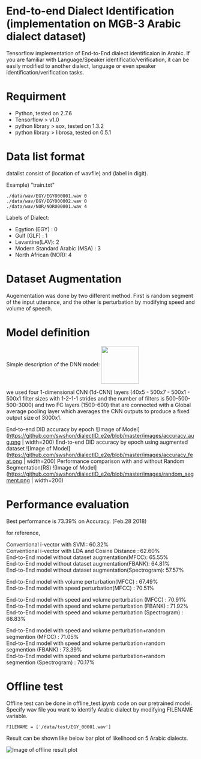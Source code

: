 # End-to-end Dialect Identification (implementation on MGB-3 Arabic dialect dataset)
Tensorflow implementation of End-to-End dialect identificaion in Arabic. If you are familiar with Language/Speaker identificatio/verification, it can be easily modified to another dialect, language or even speaker identification/verification tasks.

# Requirment
* Python, tested on 2.7.6
* Tensorflow > v1.0
* python library > sox, tested on 1.3.2
* python library > librosa, tested on 0.5.1 

# Data list format
datalist consist of (location of wavfile) and (label in digit).

Example) "train.txt"
```
./data/wav/EGY/EGY000001.wav 0
./data/wav/EGY/EGY000002.wav 0
./data/wav/NOR/NOR000001.wav 4
```

Labels of Dialect: 
- Egytion (EGY) : 0
- Gulf (GLF) : 1
- Levantine(LAV): 2
- Modern Standard Arabic (MSA) : 3
- North African (NOR): 4

# Dataset Augmentation
Augementation was done by two different method. First is random segment of the input utterance, and the other is perturbation by modifying speed and volume of speech.



# Model definition
Simple description of the DNN model:
<img align="center" width="100" height="100" src="https://github.com/swshon/dialectID_e2e/blob/master/images/figure_network.png ">

we used four 1-dimensional CNN (1d-CNN) layers (40x5 - 500x7 - 500x1 - 500x1 filter sizes with 1-2-1-1 strides and the number of filters is 500-500-500-3000) and two FC layers (1500-600) that are connected with a Global average pooling layer which averages the CNN outputs to produce a fixed output size of 3000x1. 

End-to-end DID accuracy by epoch
![Image of Model](https://github.com/swshon/dialectID_e2e/blob/master/images/accuracy_aug.png | width=200)
End-to-end DID accuracy by epoch using augmented dataset
![Image of Model](https://github.com/swshon/dialectID_e2e/blob/master/images/accuracy_feat.png | width=200)
Performance comparison with and without Random Segmentation(RS)
![Image of Model](https://github.com/swshon/dialectID_e2e/blob/master/images/random_segment.png | width=200)


# Performance evaluation 
Best performance is 73.39% on Accuracy. (Feb.28 2018)

for reference,

Conventional i-vector with SVM : 60.32%<br />
Conventional i-vector with LDA and Cosine Distance : 62.60%<br />
End-to-End model without dataset augmentation(MFCC): 65.55%<br />
End-to-End model without dataset augmentation(FBANK): 64.81%<br />
End-to-End model without dataset augmentation(Spectrogram): 57.57%<br />

End-to-End model with volume perturbation(MFCC) : 67.49%<br />
End-to-End model with speed perturbation(MFCC) : 70.51%<br />

End-to-End model with speed and volume perturbation (MFCC) : 70.91%<br />
End-to-End model with speed and volume perturbation (FBANK) : 71.92%<br />
End-to-End model with speed and volume perturbation (Spectrogram) : 68.83%<br />

End-to-End model with speed and volume perturbation+random segmention (MFCC) : 71.05%<br />
End-to-End model with speed and volume perturbation+random segmention (FBANK) : 73.39%<br />
End-to-End model with speed and volume perturbation+random segmention (Spectrogram) : 70.17%<br />


# Offline test
Offline test can be done in offline_test.ipynb code on our pretrained model. Specify wav file you want to identify Arabic dialect by modifying FILENAME variable.

```
FILENAME = ['/data/test/EGY_00001.wav']
```

Result can be shown like below bar plot of likelihood on 5 Arabic dialects.

![Image of offline result plot](https://github.com/swshon/dialectID_e2e/blob/master/images/offline_plot.png)


